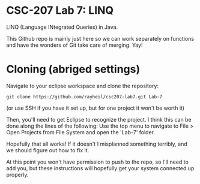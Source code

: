 # CSC-207 Lab 7: LINQ

LINQ (Language INtegrated Queries) in Java.

This Github repo is mainly just here so we can work separately on functions and
have the wonders of Git take care of merging. Yay!

# Cloning (abriged settings)

Navigate to your eclipse workspace and clone the repository:

```
git clone https://github.com/rayheil/csc207-lab7.git Lab-7
```

(or use SSH if you have it set up, but for one project it won't be worth it)

Then, you'll need to get Eclipse to recognize the project. I think this can be
done along the lines of the following: Use the top menu to navigate to File >
Open Projects from File System and open the 'Lab-7' folder.

Hopefully that all works! If it doesn't I misplanned something terribly, and we
should figure out how to fix it.

At this point you won't have permission to push to the repo, so I'll need to add
you, but these instructions will hopefully get your system connected up
properly.
